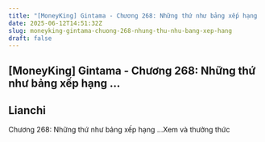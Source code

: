 ```yaml
---
title: "[MoneyKing] Gintama - Chương 268: Những thứ như bảng xếp hạng ..."
date: 2025-06-12T14:51:32Z
slug: moneyking-gintama-chuong-268-nhung-thu-nhu-bang-xep-hang
draft: false
---
```


## [MoneyKing] Gintama - Chương 268: Những thứ như bảng xếp hạng ...

## Lianchi

Chương 268: Những thứ như bảng xếp hạng ...Xem và thưởng thức